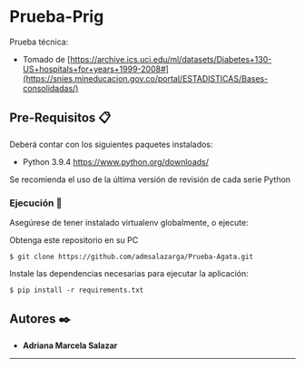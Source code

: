 # Prueba-Prig

Prueba técnica: 

* Tomado de [https://archive.ics.uci.edu/ml/datasets/Diabetes+130-US+hospitals+for+years+1999-2008#](https://snies.mineducacion.gov.co/portal/ESTADISTICAS/Bases-consolidadas/)

## Pre-Requisitos 📋

Deberá contar con los siguientes paquetes instalados:

* Python 3.9.4 https://www.python.org/downloads/

Se recomienda el uso de la última versión de revisión de cada serie Python


### Ejecución 🔧

Asegúrese de tener instalado virtualenv globalmente, o ejecute:

Obtenga este repositorio en su PC

```
$ git clone https://github.com/admsalazarga/Prueba-Agata.git
 ```
 
Instale las dependencias necesarias para ejecutar la aplicación:
```
$ pip install -r requirements.txt
```

## Autores ✒️

* **Adriana Marcela Salazar**




---
